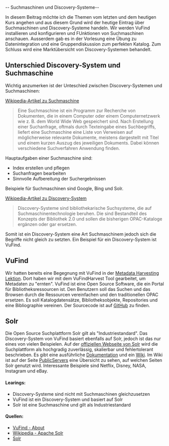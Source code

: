 -- Suchmaschinen und Discovery-Systeme--

In diesem Beitrag möchte ich die Themen vom letzten und dem heutigen Kurs angehen und aus diesem Grund wird der heutige Eintrag über Suchmaschinen und Discovery-Systeme handeln. Wir werden VuFind installieren und konfigurieren und FUnktionen von Suchmaschinen anschauen. Ausserdem gab es in der Vorlesung eine Übung zu Datenintegration und eine Gruppendiskussion zum perfekten Katalog. Zum Schluss wird eine Marktübersicht von Discovery-Systemen behandelt.

## Unterschied Discovery-System und Suchmaschine
Wichtig anzumerken ist der Unteschied zwischen Discovery-Systemen und Suchmaschinen:

[Wikipedia-Artikel zu Suchmaschine](https://de.wikipedia.org/wiki/Suchmaschine)
>Eine Suchmaschine ist ein Programm zur Recherche von Dokumenten, die in einem Computer oder einem Computernetzwerk wie z. B. dem World Wide Web gespeichert sind. Nach Erstellung einer Suchanfrage, oftmals durch Texteingabe eines Suchbegriffs, liefert eine Suchmaschine eine Liste von Verweisen auf möglicherweise relevante Dokumente, meistens dargestellt mit Titel und einem kurzen Auszug des jeweiligen Dokuments. Dabei können verschiedene Suchverfahren Anwendung finden.

Hauptaufgaben einer Suchmaschine sind:
- Index erstellen und pflegen
- Suchanfragen bearbeiten
- Sinnvolle Aufbereitung der Suchergebnissen

Beispiele für Suchmaschinen sind Google, Bing und Solr.

[Wikipedia-Artikel zu Discovery-System](https://de.wikipedia.org/wiki/Suchmaschine)
>Discovery-Systeme sind bibliothekarische Suchsysteme, die auf Suchmaschinentechnologie beruhen. Die sind Bestandteil des Konzepts der Bibliothek 2.0 und sollen die bisherigen OPAC-Kataloge ergänzen oder gar ersetzen.

Somit ist ein Discovery-System eine Art Suchmaschinem jedoch sich die Begriffe nicht gleich zu setzten. Ein Beispiel für ein Discovery-System ist VuFind.

## VuFind
Wir hatten bereits eine Begegnung mit VuFind in der [Metadata Harvesting Lektion](https://tinablabla.github.io/bainotes/2020/10/30/Metadata-Harvesting.html). Dort haben wir mit dem VuFindHarvest Tool gearbeitet, um Metadaten zu "ernten". VuFind ist eine Open Source Software, die ein Portal für Bibliotheksressourcen ist. Den Benutzern soll das Suchen und das Browsen durch die Ressourcen vereinfachen und den traditionellen OPAC ersetzen. Es soll Katalogdatensätze, Bibliotheksobjekte, Repositories und eine Bibliographie vereinen. Der Sourcecode ist auf [GitHub](https://github.com/vufind-org/vufind) zu finden.


## Solr
Die Open Source Suchplattform Solr gilt als "Industriestandard". Das Discovery-System von VuFind basiert ebenfalls auf Solr, jedoch ist das nur eines von vielen Beispielen. Auf der [offiziellen Webseite von Solr](https://lucene.apache.org/solr/) wird die Suchplattform als hochgradig zuverlässig, skalierbar und fehlertolerant beschrieben.
Es gibt eine ausführliche [Dokumentation](https://lucene.apache.org/solr/guide/8_8/) und ein [Wiki](https://cwiki.apache.org/confluence/display/solr). Im Wiki ist auf der Seite [PublicServers](https://cwiki.apache.org/confluence/display/solr/PublicServers) eine Übersicht zu sehen, auf welchen Seiten Solr genutzt wird. Interessante Beispiele sind Netflix, Disney, NASA, Instagram und eBay.

#### Learings:
- Discovery-Systeme sind nicht mit Suchmaschinen gleichzusetzen
- VuFind ist ein Discovery-System und basiert auf Solr
- Solr ist eine Suchmaschine und gilt als Industriestandard

#### Quellen:
- [VuFind - About](https://vufind.org/vufind/about.html)
- [Wikipedia - Apache Solr](https://en.wikipedia.org/wiki/Apache_Solr)
- [Solr](https://lucene.apache.org/solr/)

